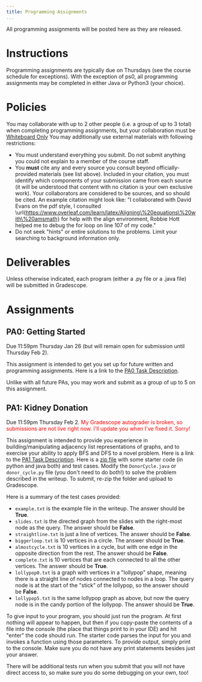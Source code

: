 ```yaml
---
title: Programming Assignments
...
```


All programming assignments will be posted here as they are released.

# Instructions

Programming assignments are typically due on Thursdays (see the course schedule for exceptions). With the exception of ps0, all programming assignments may be completed in either Java or Python3 (your choice).

# Policies

You may collaborate with up to 2 other people (i.e. a group of up to 3 total) when completing programming assignments, but your collaboration must be [Whiteboard Only](/syllabus.html) You may additionally use external materials with following restrictions:

- You must understand everything you submit. Do not submit anything you could not explain to a member of the course staff.
- You **must** cite any and every source you consult beyond officially-provided materials (see list above). Included in your citation, you must identify which components of your submission came from each source (it will be understood that content with no citation is your own exclusive work). Your collaborators are considered to be sources, and so should be cited. An example citation might look like: "I collaborated with David Evans on the pdf style, I consulted \url{https://www.overleaf.com/learn/latex/Aligning\%20equations\%20with\%20amsmath} for help with the align environment, Robbie Hott helped me to debug the for loop on line 107 of my code."
- Do not seek "hints" or entire solutions to the problems. Limit your searching to background information only.

# Deliverables

Unless otherwise indicated, each program (either a .py file or a .java file) will be submitted in Gradescope. 

# Assignments

## PA0: Getting Started

Due 11:59pm Thursday Jan 26 (but will remain open for submission until Thursday Feb 2).

This assignment is intended to get you set up for future written and programming assignments. Here is a link to the [PA0 Task Description](https://www.cs.virginia.edu/~njb2b/cs3100/s2023/pa0.html).

Unlike with all future PAs, you may work and submit as a group of up to 5 on this assignment.

## PA1: Kidney Donation

Due 11:59pm Thursday Feb 2. <span style="color: red;">My Gradescope autograder is broken, so submissions are not live right now. I'll update you when I've fixed it. Sorry!</span>

This assignment is intended to provide you experience in building/manipulating adjacency list representations of graphs, and to exercise your ability to apply BFS and DFS to a novel problem. Here is a link to the [PA1 Task Description](/files/pa/pa1_writeup.pdf). Here is a [zip file](/files/pa/KidneyDonation.zip) with some starter code (in python and java both) and test cases. Modify the `DonorCycle.java` or `donor_cycle.py` file (you don't need to do both!) to solve the problem described in the writeup. To submit, re-zip the folder and upload to Gradescope.

Here is a summary of the test cases provided:

- `example.txt` is the example file in the writeup. The answer should be **True**.
- `slides.txt` is the directed graph from the slides with the right-most node as the query. The answer should be **False**.
- `straightline.txt` is just a line of vertices. The answer should be **False**.
- `biggerloop.txt` is 10 vertices in a circle. The answer should be **True**.
- `almostcycle.txt` is 10 vertices in a cycle, but with one edge in the opposite direction from the rest. The answer should be **False**.
- `complete.txt` is 10 vertices that are each connected to all the other vertices. The answer should be **True**.
- `lollypop0.txt` is a graph with vertices in a "lollypop" shape, meaning there is a straight line of nodes connected to nodes in a loop. The query node is at the start of the "stick" of the lollypop, so the answer should be **False**.
- `lollypop5.txt` is the same lollypop graph as above, but now the query node is in the candy portion of the lollypop. The answer should be **True**.

To give input to your program, you should just run the program. At first nothing will appear to happen, but then if you copy-paste the contents of a file into the console (the place that things print to in your IDE) and hit "enter" the code should run. The starter code parses the input for you and invokes a function using those parameters. To provide output, simply print to the console. Make sure you do not have any print statements besides just your answer.

There will be additional tests run when you submit that you will not have direct access to, so make sure you do some debugging on your own, too!

